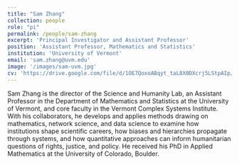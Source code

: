 ```yaml
---
title: "Sam Zhang"
collection: people
role: "pi"
permalink: /people/sam-zhang
excerpt: 'Principal Investigator and Assistant Professor'
position: 'Assistant Professor, Mathematics and Statistics'
institution: 'University of Vermont'
email: 'sam.zhang@uvm.edu'
image: '/images/sam-uvm.jpg'
cv: 'https://drive.google.com/file/d/1OE7QoxoABqyt_taL8X0DXcrj5LStpAIp/view'
---
```


Sam Zhang is the director of the Science and Humanity Lab, an Assistant Professor in the Department of Mathematics and Statistics at the University of Vermont, and core faculty in the Vermont Complex Systems Institute. 
With his collaborators, he develops and applies methods drawing on mathematics, network science, and data science to examine how institutions shape scientific careers, how biases and hierarchies propagate through systems, and how quantitative approaches can inform humanitarian questions of rights, justice, and policy.
He received his PhD in Applied Mathematics at the University of Colorado, Boulder.
